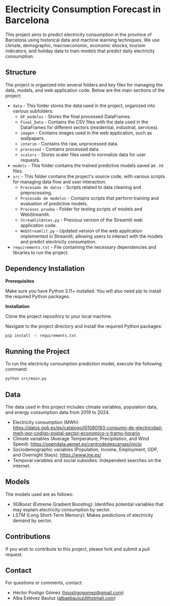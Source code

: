 # Electricity Consumption Forecast in Barcelona

This project aims to predict electricity consumption in the province of Barcelona using historical data and machine learning techniques. We use climate, demographic, macroeconomic, economic shocks, tourism indicators, and holiday data to train models that predict daily electricity consumption.

## Structure

The project is organized into several folders and key files for managing the data, models, and web application code. Below are the main sections of the project:

- `data` - This folder stores the data used in the project, organized into various subfolders:
  - `DF_modelos` - Stores the final processed DataFrames.
  - `Final_Data` - Contains the CSV files with the data used in the DataFrames for different sectors (residential, industrial, services).
  - `imagen` - Contains images used in the web application, such as wallpapers.
  - `interim` - Contains the raw, unprocessed data.
  - `processed` - Contains processed data.
  - `scalers` - Stores scaler files used to normalize data for user requests.
- `models` - This folder contains the trained predictive models saved as `.h5` files.
- `src` - This folder contains the project's source code, with various scripts for managing data flow and user interaction:
  - `Procesado de datos` - Scripts related to data cleaning and preprocessing.
  - `Procesado de modelos` - Contains scripts that perform training and evaluation of predictive models.
  - `Procesos prueba` - Folder for testing scripts of models and WebStreamlit.
  - `StreamlitAntes.py` - Previous version of the Streamlit web application code.
  - `WebStreamlit.py` - Updated version of the web application implemented in Streamlit, allowing users to interact with the models and predict electricity consumption.
- `requirements.txt` - File containing the necessary dependencies and libraries to run the project.
    
## Dependency Installation

**Prerequisites**

Make sure you have Python 3.11+ installed. You will also need pip to install the required Python packages.

**Installation**

Clone the project repository to your local machine.

Navigate to the project directory and install the required Python packages:

```bash
pip install -r requirements.txt
```

## Running the Project

To run the electricity consumption prediction model, execute the following command:
```bash
python src/main.py
```

## Data

The data used in this project includes climate variables, population data, and energy consumption data from 2019 to 2024.

- Electricity consumption (MWh): https://datos.gob.es/es/catalogo/l01080193-consumo-de-electricidad-mwh-por-codigo-postal-sector-economico-y-tramo-horario
- Climate variables (Average Temperature, Precipitation, and Wind Speed): https://opendata.aemet.es/centrodedescargas/inicio
- Sociodemographic variables (Population, Income, Employment, GDP, and Overnight Stays): https://www.ine.es/
- Temporal variables and social subsidies: Independent searches on the internet.

## Models

The models used are as follows:
-	XGBoost (Extreme Gradient Boosting): Identifies potential variables that may explain electricity consumption by sector.
-	LSTM (Long Short-Term Memory): Makes predictions of electricity demand by sector.

## Contributions

If you wish to contribute to this project, please fork and submit a pull request.

## Contact

For questions or comments, contact: 
- Héctor Postigo Gómez (hpostigogomez@gmail.com)
- Alba Estévez Bauluz (albaebauluz@hotmail.com)